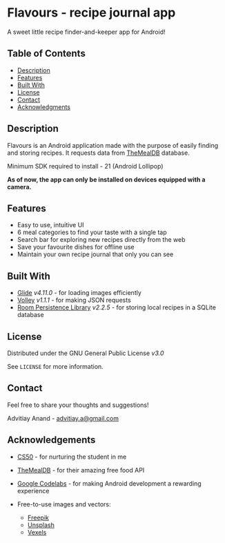 # Flavours - recipe journal app
A sweet little recipe finder-and-keeper app for Android!

## Table of Contents
* [Description](#description)
* [Features](#features)
* [Built With](#built-with)
* [License](#license)
* [Contact](#contact)
* [Acknowledgments](#acknowledgements)

## Description
Flavours is an Android application made with the purpose of easily finding and storing recipes.
It requests data from [TheMealDB](https://themealdb.com "TheMealDB") database.

Minimum SDK required to install - 21 (Android Lollipop)

**As of now, the app can only be installed on devices equipped with a camera.**

## Features
* Easy to use, intuitive UI
* 6 meal categories to find your taste with a single tap
* Search bar for exploring new recipes directly from the web
* Save your favourite dishes for offline use
* Maintain your own recipe journal that only you can see

## Built With
* [Glide](https://github.com/bumptech/glide) _v4.11.0_ - for loading images efficiently
* [Volley](https://github.com/google/volley) _v1.1.1_ - for making JSON requests
* [Room Persistence Library](https://developer.android.com/topic/libraries/architecture/room) _v2.2.5_ - for storing local recipes in a SQLite database

## License
Distributed under the GNU General Public License _v3.0_

See `LICENSE` for more information.

## Contact
Feel free to share your thoughts and suggestions!

Advitiay Anand - advitiay.a@gmail.com

## Acknowledgements
* [CS50](https://cs50.harvard.edu/x/2020) - for nurturing the student in me
* [TheMealDB](https://www.themealdb.com) - for their amazing free food API
* [Google Codelabs](https://codelabs.developers.google.com) - for making Android development a rewarding experience

* Free-to-use images and vectors:
    * [Freepik](https://www.flaticon.com/authors/freepik)
    * [Unsplash](https://unsplash.com)
    * [Vexels](https://www.vexels.com)
